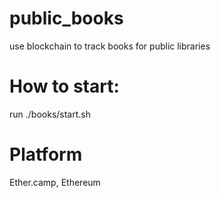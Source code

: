 # public_books
use blockchain to track books for public libraries


# How to start:
run ./books/start.sh

# Platform
Ether.camp, Ethereum
